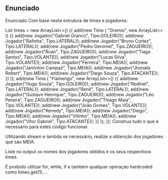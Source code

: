 ## Enunciado

Enunciado
Com base nesta estrutura de times e jogadores:

List<Time> times = new ArrayList<>() {{
    add(new Time (
        "Gremio",
        new ArrayList<>() {{
            add(new Jogador("Gabriel Granco", Tipo.GOLEIRO));
            add(new Jogador("Rafinha", Tipo.LATERAL));
            add(new Jogador("Bruno Cortez", Tipo.LATERAL));
            add(new Jogador("Pedro Geromel", Tipo.ZAGUEIRO));
            add(new Jogador("Ruan", Tipo.ZAGUEIRO));
            add(new Jogador("Tiago Santos", Tipo.VOLANTE));
            add(new Jogador("Lucas Silva", Tipo.VOLANTE));
            add(new Jogador("Ferreira", Tipo.MEIA));
            add(new Jogador("Jaminton Campaz", Tipo.MEIA));
            add(new Jogador("Jhonata Robert", Tipo.MEIA));
            add(new Jogador("Diego Souza", Tipo.ATACANTE));
        }}
));
add(new Time (
"Flamengo",
new ArrayList<>() {{
                add(new Jogador("Hugo Souza", Tipo.GOLEIRO));
                add(new Jogador("Rodinel", Tipo.LATERAL));
                add(new Jogador("Renê", Tipo.LATERAL));
                add(new Jogador("Gustavo Henrique", Tipo.ZAGUEIRO));
                add(new Jogador("Léo Pereira", Tipo.ZAGUEIRO));
                add(new Jogador("Thiago Maia", Tipo.VOLANTE));
                add(new Jogador("João Gomes", Tipo.VOLANTE));
                add(new Jogador("Kenedy", Tipo.MEIA));
                add(new Jogador("Diego", Tipo.MEIA));
                add(new Jogador("Vitinho", Tipo.MEIA));
                add(new Jogador("Vitor Gabriel", Tipo.ATACANTE));
            }}
));
}};
Construa tudo o que é necessário para estes código funcionar.

Utilizando stream e lambda se necessário, realize a obtenção dos jogadores que são MEIA.

Liste no output os nomes dos jogadores obtidos e os seus respectivos times.

É proibido utilizar for, while, if e também qualquer operação hardcoded como times.get(1)....
